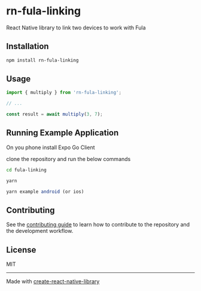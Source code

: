 # rn-fula-linking

React Native library to link two devices to work with Fula

## Installation

```sh
npm install rn-fula-linking
```

## Usage

```js
import { multiply } from 'rn-fula-linking';

// ...

const result = await multiply(3, 7);
```

## Running Example Application

On you phone install Expo Go Client

clone the repository and run the below commands

```sh
cd fula-linking
```
```sh
yarn
```
```js
yarn example android (or ios)
```


## Contributing

See the [contributing guide](CONTRIBUTING.md) to learn how to contribute to the repository and the development workflow.

## License

MIT

---

Made with [create-react-native-library](https://github.com/callstack/react-native-builder-bob)
